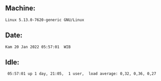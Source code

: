 ## Machine:
```
Linux 5.13.0-7620-generic GNU/Linux
```
## Date:
```
Kam 20 Jan 2022 05:57:01  WIB
```
## Idle:
```
 05:57:01 up 1 day, 21:05,  1 user,  load average: 0,32, 0,36, 0,27
```
